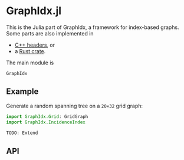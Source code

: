 GraphIdx.jl
==========

This is the Julia part of GraphIdx, a framework for index-based graphs.
Some parts are also implemented in
- [C++ headers](../cxx/index.html), or
- a [Rust crate](../rust/graphidx/index.html).

The main module is
```@docs
GraphIdx
```


Example
------

Generate a random spanning tree on a `20×32` grid graph:

```julia
import GraphIdx.Grid: GridGraph
import GraphIdx.IncidenceIndex

TODO: Extend
```


API
---
```@index
```
